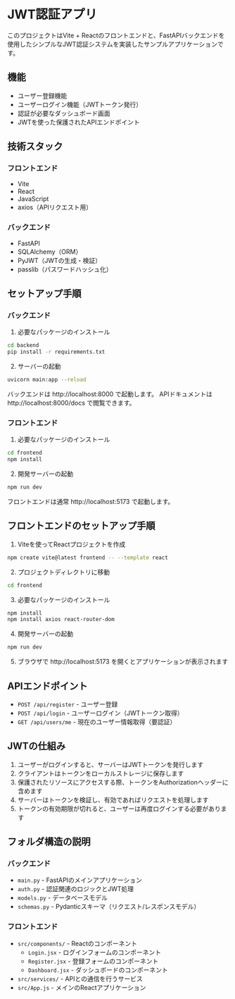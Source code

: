 # JWT認証アプリ

このプロジェクトはVite + Reactのフロントエンドと、FastAPIバックエンドを使用したシンプルなJWT認証システムを実装したサンプルアプリケーションです。

## 機能

- ユーザー登録機能
- ユーザーログイン機能（JWTトークン発行）
- 認証が必要なダッシュボード画面
- JWTを使った保護されたAPIエンドポイント

## 技術スタック

### フロントエンド
- Vite
- React
- JavaScript
- axios（APIリクエスト用）

### バックエンド
- FastAPI
- SQLAlchemy（ORM）
- PyJWT（JWTの生成・検証）
- passlib（パスワードハッシュ化）

## セットアップ手順

### バックエンド

1. 必要なパッケージのインストール
```bash
cd backend
pip install -r requirements.txt
```

2. サーバーの起動
```bash
uvicorn main:app --reload
```
バックエンドは http://localhost:8000 で起動します。
APIドキュメントは http://localhost:8000/docs で閲覧できます。

### フロントエンド

1. 必要なパッケージのインストール
```bash
cd frontend
npm install
```

2. 開発サーバーの起動
```bash
npm run dev
```
フロントエンドは通常 http://localhost:5173 で起動します。

## フロントエンドのセットアップ手順

1. Viteを使ってReactプロジェクトを作成
```bash
npm create vite@latest frontend -- --template react
```

2. プロジェクトディレクトリに移動
```bash
cd frontend
```

3. 必要なパッケージのインストール
```bash
npm install
npm install axios react-router-dom
```

4. 開発サーバーの起動
```bash
npm run dev
```

5. ブラウザで http://localhost:5173 を開くとアプリケーションが表示されます

## APIエンドポイント

- `POST /api/register` - ユーザー登録
- `POST /api/login` - ユーザーログイン（JWTトークン取得）
- `GET /api/users/me` - 現在のユーザー情報取得（要認証）

## JWTの仕組み

1. ユーザーがログインすると、サーバーはJWTトークンを発行します
2. クライアントはトークンをローカルストレージに保存します
3. 保護されたリソースにアクセスする際、トークンをAuthorizationヘッダーに含めます
4. サーバーはトークンを検証し、有効であればリクエストを処理します
5. トークンの有効期限が切れると、ユーザーは再度ログインする必要があります

## フォルダ構造の説明

### バックエンド
- `main.py` - FastAPIのメインアプリケーション
- `auth.py` - 認証関連のロジックとJWT処理
- `models.py` - データベースモデル
- `schemas.py` - Pydanticスキーマ（リクエスト/レスポンスモデル）

### フロントエンド
- `src/components/` - Reactのコンポーネント
  - `Login.jsx` - ログインフォームのコンポーネント
  - `Register.jsx` - 登録フォームのコンポーネント
  - `Dashboard.jsx` - ダッシュボードのコンポーネント
- `src/services/` - APIとの通信を行うサービス
- `src/App.js` - メインのReactアプリケーション
